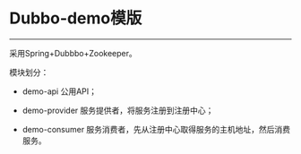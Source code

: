 # Dubbo-demo模版

---

采用Spring+Dubbbo+Zookeeper。

模块划分：

* demo-api
公用API；

* demo-provider
服务提供者，将服务注册到注册中心；

* demo-consumer
服务消费者，先从注册中心取得服务的主机地址，然后消费服务。




